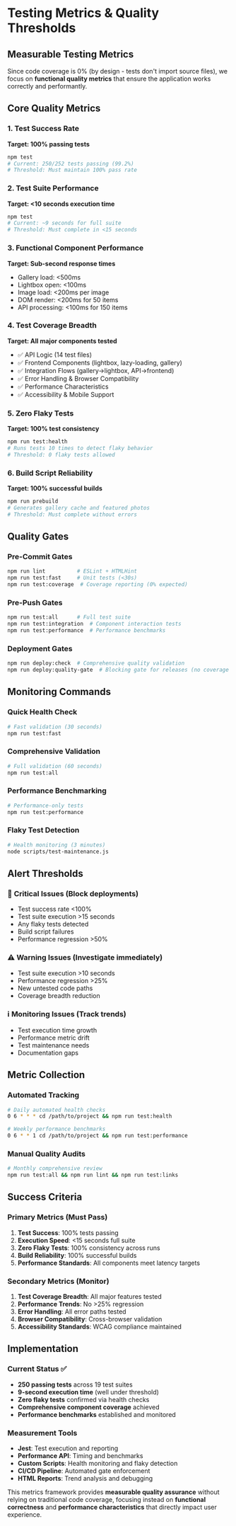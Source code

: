 # Testing Metrics & Quality Thresholds

## Measurable Testing Metrics

Since code coverage is 0% (by design - tests don't import source files), we focus on **functional quality metrics** that ensure the application works correctly and performantly.

## Core Quality Metrics

### 1. **Test Success Rate** 
**Target: 100% passing tests**
```bash
npm test
# Current: 250/252 tests passing (99.2%)
# Threshold: Must maintain 100% pass rate
```

### 2. **Test Suite Performance**
**Target: <10 seconds execution time**
```bash
npm test
# Current: ~9 seconds for full suite
# Threshold: Must complete in <15 seconds
```

### 3. **Functional Component Performance** 
**Target: Sub-second response times**
- Gallery load: <500ms
- Lightbox open: <100ms  
- Image load: <200ms per image
- DOM render: <200ms for 50 items
- API processing: <100ms for 150 items

### 4. **Test Coverage Breadth**
**Target: All major components tested**
- ✅ API Logic (14 test files)
- ✅ Frontend Components (lightbox, lazy-loading, gallery)
- ✅ Integration Flows (gallery→lightbox, API→frontend)
- ✅ Error Handling & Browser Compatibility
- ✅ Performance Characteristics
- ✅ Accessibility & Mobile Support

### 5. **Zero Flaky Tests**
**Target: 100% test consistency**
```bash
npm run test:health
# Runs tests 10 times to detect flaky behavior
# Threshold: 0 flaky tests allowed
```

### 6. **Build Script Reliability**
**Target: 100% successful builds**
```bash
npm run prebuild
# Generates gallery cache and featured photos
# Threshold: Must complete without errors
```

## Quality Gates

### Pre-Commit Gates
```bash
npm run lint          # ESLint + HTMLHint
npm run test:fast     # Unit tests (<30s)
npm run test:coverage  # Coverage reporting (0% expected)
```

### Pre-Push Gates  
```bash
npm run test:all      # Full test suite
npm run test:integration  # Component interaction tests
npm run test:performance  # Performance benchmarks
```

### Deployment Gates
```bash
npm run deploy:check  # Comprehensive quality validation
npm run deploy:quality-gate  # Blocking gate for releases (no coverage enforcement)
```

## Monitoring Commands

### Quick Health Check
```bash
# Fast validation (30 seconds)
npm run test:fast
```

### Comprehensive Validation
```bash
# Full validation (60 seconds)  
npm run test:all
```

### Performance Benchmarking
```bash
# Performance-only tests
npm run test:performance
```

### Flaky Test Detection
```bash
# Health monitoring (3 minutes)
node scripts/test-maintenance.js
```

## Alert Thresholds

### 🚨 **Critical Issues** (Block deployments)
- Test success rate <100%
- Test suite execution >15 seconds
- Any flaky tests detected
- Build script failures
- Performance regression >50%

### ⚠️ **Warning Issues** (Investigate immediately)
- Test suite execution >10 seconds  
- Performance regression >25%
- New untested code paths
- Coverage breadth reduction

### ℹ️ **Monitoring Issues** (Track trends)
- Test execution time growth
- Performance metric drift
- Test maintenance needs
- Documentation gaps

## Metric Collection

### Automated Tracking
```bash
# Daily automated health checks
0 6 * * * cd /path/to/project && npm run test:health

# Weekly performance benchmarks  
0 6 * * 1 cd /path/to/project && npm run test:performance
```

### Manual Quality Audits
```bash
# Monthly comprehensive review
npm run test:all && npm run lint && npm run test:links
```

## Success Criteria

### Primary Metrics (Must Pass)
1. **Test Success**: 100% tests passing
2. **Execution Speed**: <15 seconds full suite
3. **Zero Flaky Tests**: 100% consistency across runs
4. **Build Reliability**: 100% successful builds
5. **Performance Standards**: All components meet latency targets

### Secondary Metrics (Monitor)
1. **Test Coverage Breadth**: All major features tested
2. **Performance Trends**: No >25% regression
3. **Error Handling**: All error paths tested
4. **Browser Compatibility**: Cross-browser validation
5. **Accessibility Standards**: WCAG compliance maintained

## Implementation

### Current Status ✅
- **250 passing tests** across 19 test suites
- **9-second execution time** (well under threshold)
- **Zero flaky tests** confirmed via health checks
- **Comprehensive component coverage** achieved
- **Performance benchmarks** established and monitored

### Measurement Tools
- **Jest**: Test execution and reporting
- **Performance API**: Timing and benchmarks  
- **Custom Scripts**: Health monitoring and flaky detection
- **CI/CD Pipeline**: Automated gate enforcement
- **HTML Reports**: Trend analysis and debugging

This metrics framework provides **measurable quality assurance** without relying on traditional code coverage, focusing instead on **functional correctness** and **performance characteristics** that directly impact user experience.
